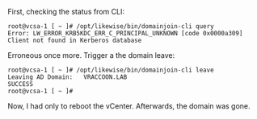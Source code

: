 First, checking the status from CLI:
```
root@vcsa-1 [ ~ ]# /opt/likewise/bin/domainjoin-cli query
Error: LW_ERROR_KRB5KDC_ERR_C_PRINCIPAL_UNKNOWN [code 0x0000a309]
Client not found in Kerberos database
```
Erroneous once more. Trigger a the domain leave:
```
root@vcsa-1 [ ~ ]# /opt/likewise/bin/domainjoin-cli leave
Leaving AD Domain:   VRACCOON.LAB
SUCCESS
root@vcsa-1 [ ~ ]#
```
Now, I had only to reboot the vCenter. Afterwards, the domain was gone.